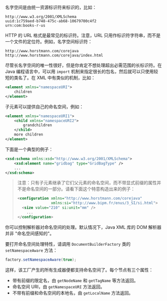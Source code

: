 名字空间是由统一资源标识符来标识的，比如：

```
http://www.w3.org/2001/XMLSchema
uuid:1c759aed-b748-475c-ab68-10679700c4f2
urn:com:books-r-us
```

HTTP 的 URL 格式是最常见的标识符。注意，URL 只用作标识符字符串，而不是一个文件的定位符。例如，名字空间标识符：

```
http://www.horstmann.com/corejava
http://www.horstmann.com/corejava/index.html
```

尽管长名字空间的唯一性很好，但是你肯定不想处理超出必需范围的长标识符。在 Java 编程语言中，可以用 `import` 机制来指定很长的包名，然后就可以只使用较短的类名了。在 XML 中有类似的机制，比如：

```xml
<element xmlns="namespaceURI">
	children
</element>
```

子元素可以提供自己的命名空间，例如：

```xml
<element xmlns="namespaceURI1">
	<child xmlns="namespaceURI2">
    	grandchildren
    </child>
    more children
</element>
```

下面是一个典型的例子：

```xml
<xsd:schema xmlns:xsd="http://www.w3.org/2001/XMLSchema">
	<xsd:element name="gridbag" type="GridBagType" />
    ...
</xsd:schema>
```

> 注意：只有子元素继承了它们父元素的命名空间，而不带显式前缀的属性并不是命名空间的一部分。请看下面这个特意构造出来的例子：
>
> ```xml
> <configuration xmlns="http://www.horstmann.com/corejava"
>                xmlns:si="http://www.bipm.fr/enus/3_SI/si.html">
> 	<size value="210" si:unit="mm" />
>     ...
> </configuration>
> ```

你可以控制解析器对命名空间的处理。默认情况下，Java XML 库的 DOM 解析器并非 "命名空间感知的"。

要打开命名空间处理特性，请调用 `DocumentBuilderFactory` 类的 `setNamespaceAware` 方法：

```java
factory.setNamespaceAware(true);
```

这样，该工厂产生的所有生成器便都支持命名空间了。每个节点有三个属性：

+ 带有前缀的限定名，由 `getNodeName` 和 `getTagName` 等方法返回。
+ 命名空间 URI，由 `getNamespaceURI` 方法返回。
+ 不带有前缀和命名空间的本地名，由 `getLocalName` 方法返回。

